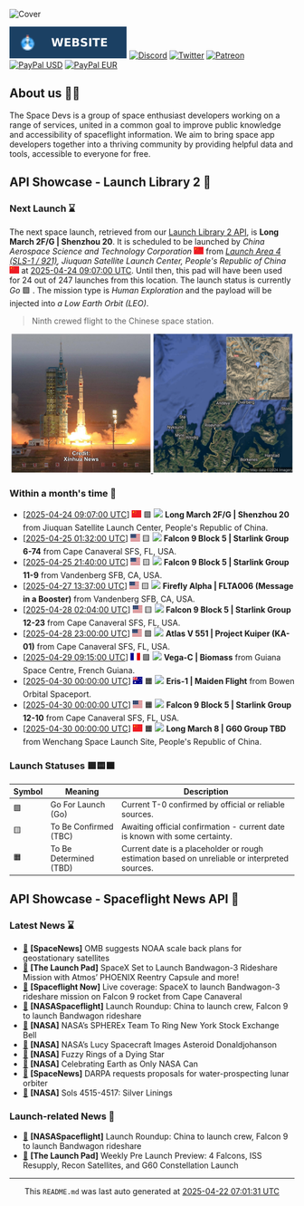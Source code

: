 ![Cover](https://raw.githubusercontent.com/TheSpaceDevs/Tutorials/main/assets/tsd_cover.png)


[![Website](https://raw.githubusercontent.com/TheSpaceDevs/Tutorials/e36b2c250ce7fcd4a801c1ed6cb1f9f9d031696b/assets/badge_tsd_website.svg)](https://thespacedevs.com/)
[![Discord](https://img.shields.io/badge/Discord-%237289DA.svg?style=for-the-badge&logo=discord&logoColor=white)](https://discord.gg/p7ntkNA)
[![Twitter](https://img.shields.io/badge/Twitter-%231DA1F2.svg?style=for-the-badge&logo=Twitter&logoColor=white)](https://twitter.com/TheSpaceDevs)
[![Patreon](https://img.shields.io/badge/Patreon-F96854?style=for-the-badge&logo=patreon&logoColor=white)](https://www.patreon.com/TheSpaceDevs)
[![PayPal USD](https://img.shields.io/badge/PayPal-00457C?style=for-the-badge&logo=paypal&logoColor=white&label=USD)](https://www.paypal.com/donate/?hosted_button_id=UCPX4EL6E9JFA)
[![PayPal EUR](https://img.shields.io/badge/PayPal-00457C?style=for-the-badge&logo=paypal&logoColor=white&label=EUR)](https://www.paypal.com/donate/?hosted_button_id=5S7MGGWJJBHL6)

## About us 🧑‍🚀
The Space Devs is a group of space enthusiast developers working on a range of
services, united in a common goal to improve public knowledge and accessibility
of spaceflight information. We aim to bring space app developers together into a
thriving community by providing helpful data and tools, accessible to everyone
for free.

## API Showcase - Launch Library 2 🚀

### Next Launch ⌛
The next space launch, retrieved from our
<a href="https://thespacedevs.com/llapi">Launch Library 2 API</a>, is
**Long March 2F/G | Shenzhou 20**. It is scheduled to be launched by *China Aerospace Science and Technology Corporation*
<img width="17" src="https://raw.githubusercontent.com/lipis/flag-icons/main/flags/4x3/cn.svg" />
from *<a href="https://en.wikipedia.org/wiki/Jiuquan_Launch_Area_4">Launch Area 4 (SLS-1 / 921)</a>, Jiuquan Satellite Launch Center, People's Republic of China*
<img width="17" src="https://raw.githubusercontent.com/lipis/flag-icons/main/flags/4x3/cn.svg" />
at <a href="https://www.timeanddate.com/worldclock/fixedtime.html?iso=20250424T090700">2025-04-24 09:07:00 UTC</a>.  Until
then, this pad will have been used for 24
out of 247 launches from this location. The launch status is currently
*Go* 🟩 . The mission type is
*Human Exploration* and the payload will be injected
into *a Low Earth Orbit
(LEO)*.
<br>
<blockquote>
  Ninth crewed flight to the Chinese space station.
</blockquote>

<p float="left" align="center">
  <a href="https://en.wikipedia.org/wiki/Long_March_2F/G" >
    <img alt="launch-image" width="49%" src="profile/cache/launch_image.png" />
  </a>
  <a href="https://www.google.com/maps?q=40.957893,100.290944" >
    <img alt="pad-location" width="49%" src="profile/cache/new_pad_image.png"  />
  </a>
</p>

### Within a month's time 📅
- \[<a href="https://www.timeanddate.com/worldclock/fixedtime.html?iso=20250424T090700">2025-04-24 09:07:00 UTC</a>\]  <img width="17" src="https://raw.githubusercontent.com/lipis/flag-icons/main/flags/4x3/cn.svg" /> 🟩  <a href="https://www.google.com/calendar/render?action=TEMPLATE&text=Long March 2F/G | Shenzhou 20&location=Jiuquan Satellite Launch Center, People&#x27;s Republic of China&dates=20250424T090700Z%2F20250424T094700Z"><img border="0" width="15" src="https://upload.wikimedia.org/wikipedia/commons/a/a5/Google_Calendar_icon_%282020%29.svg"></a> **Long March 2F/G | Shenzhou 20** from Jiuquan Satellite Launch Center, People's Republic of China.
- \[<a href="https://www.timeanddate.com/worldclock/fixedtime.html?iso=20250425T013200">2025-04-25 01:32:00 UTC</a>\]  <img width="17" src="https://raw.githubusercontent.com/lipis/flag-icons/main/flags/4x3/us.svg" /> 🟨  <a href="https://www.google.com/calendar/render?action=TEMPLATE&text=Falcon 9 Block 5 | Starlink Group 6-74&location=Cape Canaveral SFS, FL, USA&dates=20250425T013200Z%2F20250425T063900Z"><img border="0" width="15" src="https://upload.wikimedia.org/wikipedia/commons/a/a5/Google_Calendar_icon_%282020%29.svg"></a> **Falcon 9 Block 5 | Starlink Group 6-74** from Cape Canaveral SFS, FL, USA.
- \[<a href="https://www.timeanddate.com/worldclock/fixedtime.html?iso=20250425T214000">2025-04-25 21:40:00 UTC</a>\]  <img width="17" src="https://raw.githubusercontent.com/lipis/flag-icons/main/flags/4x3/us.svg" /> 🟨  <a href="https://www.google.com/calendar/render?action=TEMPLATE&text=Falcon 9 Block 5 | Starlink Group 11-9&location=Vandenberg SFB, CA, USA&dates=20250425T214000Z%2F20250426T021100Z"><img border="0" width="15" src="https://upload.wikimedia.org/wikipedia/commons/a/a5/Google_Calendar_icon_%282020%29.svg"></a> **Falcon 9 Block 5 | Starlink Group 11-9** from Vandenberg SFB, CA, USA.
- \[<a href="https://www.timeanddate.com/worldclock/fixedtime.html?iso=20250427T133700">2025-04-27 13:37:00 UTC</a>\]  <img width="17" src="https://raw.githubusercontent.com/lipis/flag-icons/main/flags/4x3/us.svg" /> 🟨  <a href="https://www.google.com/calendar/render?action=TEMPLATE&text=Firefly Alpha | FLTA006 (Message in a Booster)&location=Vandenberg SFB, CA, USA&dates=20250427T133700Z%2F20250427T151700Z"><img border="0" width="15" src="https://upload.wikimedia.org/wikipedia/commons/a/a5/Google_Calendar_icon_%282020%29.svg"></a> **Firefly Alpha | FLTA006 (Message in a Booster)** from Vandenberg SFB, CA, USA.
- \[<a href="https://www.timeanddate.com/worldclock/fixedtime.html?iso=20250428T020400">2025-04-28 02:04:00 UTC</a>\]  <img width="17" src="https://raw.githubusercontent.com/lipis/flag-icons/main/flags/4x3/us.svg" /> 🟨  <a href="https://www.google.com/calendar/render?action=TEMPLATE&text=Falcon 9 Block 5 | Starlink Group 12-23&location=Cape Canaveral SFS, FL, USA&dates=20250428T020400Z%2F20250428T060400Z"><img border="0" width="15" src="https://upload.wikimedia.org/wikipedia/commons/a/a5/Google_Calendar_icon_%282020%29.svg"></a> **Falcon 9 Block 5 | Starlink Group 12-23** from Cape Canaveral SFS, FL, USA.
- \[<a href="https://www.timeanddate.com/worldclock/fixedtime.html?iso=20250428T230000">2025-04-28 23:00:00 UTC</a>\]  <img width="17" src="https://raw.githubusercontent.com/lipis/flag-icons/main/flags/4x3/us.svg" /> 🟩  <a href="https://www.google.com/calendar/render?action=TEMPLATE&text=Atlas V 551 | Project Kuiper (KA-01)&location=Cape Canaveral SFS, FL, USA&dates=20250428T230000Z%2F20250429T010000Z"><img border="0" width="15" src="https://upload.wikimedia.org/wikipedia/commons/a/a5/Google_Calendar_icon_%282020%29.svg"></a> **Atlas V 551 | Project Kuiper (KA-01)** from Cape Canaveral SFS, FL, USA.
- \[<a href="https://www.timeanddate.com/worldclock/fixedtime.html?iso=20250429T091500">2025-04-29 09:15:00 UTC</a>\]  <img width="17" src="https://raw.githubusercontent.com/lipis/flag-icons/main/flags/4x3/fr.svg" /> 🟩  <a href="https://www.google.com/calendar/render?action=TEMPLATE&text=Vega-C | Biomass&location=Guiana Space Centre, French Guiana&dates=20250429T091500Z%2F20250429T091500Z"><img border="0" width="15" src="https://upload.wikimedia.org/wikipedia/commons/a/a5/Google_Calendar_icon_%282020%29.svg"></a> **Vega-C | Biomass** from Guiana Space Centre, French Guiana.
- \[<a href="https://www.timeanddate.com/worldclock/fixedtime.html?iso=20250430T000000">2025-04-30 00:00:00 UTC</a>\]  <img width="17" src="https://raw.githubusercontent.com/lipis/flag-icons/main/flags/4x3/au.svg" /> 🟧  <a href="https://www.google.com/calendar/render?action=TEMPLATE&text=Eris-1 | Maiden Flight&location=Bowen Orbital Spaceport&dates=20250430T000000Z%2F20250430T000000Z"><img border="0" width="15" src="https://upload.wikimedia.org/wikipedia/commons/a/a5/Google_Calendar_icon_%282020%29.svg"></a> **Eris-1 | Maiden Flight** from Bowen Orbital Spaceport.
- \[<a href="https://www.timeanddate.com/worldclock/fixedtime.html?iso=20250430T000000">2025-04-30 00:00:00 UTC</a>\]  <img width="17" src="https://raw.githubusercontent.com/lipis/flag-icons/main/flags/4x3/us.svg" /> 🟧  <a href="https://www.google.com/calendar/render?action=TEMPLATE&text=Falcon 9 Block 5 | Starlink Group 12-10&location=Cape Canaveral SFS, FL, USA&dates=20250430T000000Z%2F20250430T000000Z"><img border="0" width="15" src="https://upload.wikimedia.org/wikipedia/commons/a/a5/Google_Calendar_icon_%282020%29.svg"></a> **Falcon 9 Block 5 | Starlink Group 12-10** from Cape Canaveral SFS, FL, USA.
- \[<a href="https://www.timeanddate.com/worldclock/fixedtime.html?iso=20250430T000000">2025-04-30 00:00:00 UTC</a>\]  <img width="17" src="https://raw.githubusercontent.com/lipis/flag-icons/main/flags/4x3/cn.svg" /> 🟧  <a href="https://www.google.com/calendar/render?action=TEMPLATE&text=Long March 8 | G60 Group TBD&location=Wenchang Space Launch Site, People&#x27;s Republic of China&dates=20250430T000000Z%2F20250430T000000Z"><img border="0" width="15" src="https://upload.wikimedia.org/wikipedia/commons/a/a5/Google_Calendar_icon_%282020%29.svg"></a> **Long March 8 | G60 Group TBD** from Wenchang Space Launch Site, People's Republic of China.


### Launch Statuses 🟩🟨🟧
<p align="center">
    <table class="tg">
    <thead>
      <tr>
        <th class="tg-0pky">Symbol</th>
        <th class="tg-0pky">Meaning</th>
        <th class="tg-0pky">Description</th>
      </tr>
    </thead>
    <tbody>
      <tr>
        <td class="tg-0pky">🟩</td>
        <td class="tg-0pky">Go For Launch (Go)</td>
        <td class="tg-0pky">Current T-0 confirmed by official or reliable sources.</td>
      </tr>
      <tr>
        <td class="tg-0pky">🟨</td>
        <td class="tg-0pky">To Be Confirmed (TBC)</td>
        <td class="tg-0pky">Awaiting official confirmation - current date is known with some certainty.</td>
      </tr>
      <tr>
        <td class="tg-0pky">🟧</td>
        <td class="tg-0pky">To Be Determined (TBD)</td>
        <td class="tg-0pky">Current date is a placeholder or rough estimation based on unreliable or interpreted sources.</td>
      </tr>
    </tbody>
    </table>
</p>

## API Showcase - Spaceflight News API 📰

### Latest News ⌛
- <a href="https://spacenews.com/omb-suggests-noaa-scale-back-plans-for-geostationary-satellites/" >🔗</a> **[SpaceNews]** OMB suggests NOAA scale back plans for geostationary satellites
- <a href="https://tlpnetwork.com/news/america/spacex-set-to-launch-bandwagon-3-rideshare-mission-with-atmos-phoenix-reentry-capsule-and-more" >🔗</a> **[The Launch Pad]** SpaceX Set to Launch Bandwagon-3 Rideshare Mission with Atmos’ PHOENIX Reentry Capsule and more!
- <a href="https://spaceflightnow.com/2025/04/21/live-coverage-spacex-to-launch-bandwagon-3-rideshare-mission-on-falcon-9-rocket-from-cape-canaveral/" >🔗</a> **[Spaceflight Now]** Live coverage: SpaceX to launch Bandwagon-3 rideshare mission on Falcon 9 rocket from Cape Canaveral
- <a href="https://www.nasaspaceflight.com/2025/04/launch-roundup-042125/" >🔗</a> **[NASASpaceflight]** Launch Roundup: China to launch crew, Falcon 9 to launch Bandwagon rideshare
- <a href="https://www.nasa.gov/news-release/nasas-spherex-team-to-ring-new-york-stock-exchange-bell/" >🔗</a> **[NASA]** NASA’s SPHEREx Team To Ring New York Stock Exchange Bell
- <a href="https://science.nasa.gov/image-article/nasas-lucy-spacecraft-images-asteroid-donaldjohanson/" >🔗</a> **[NASA]** NASA’s Lucy Spacecraft Images Asteroid Donaldjohanson
- <a href="https://www.nasa.gov/image-article/fuzzy-rings-of-a-dying-star/" >🔗</a> **[NASA]** Fuzzy Rings of a Dying Star
- <a href="https://www.nasa.gov/earth/earth-day/celebrating-earth-as-only-nasa-can/" >🔗</a> **[NASA]** Celebrating Earth as Only NASA Can
- <a href="https://spacenews.com/darpa-requests-proposals-for-water-prospecting-lunar-orbiter/" >🔗</a> **[SpaceNews]** DARPA requests proposals for water-prospecting lunar orbiter
- <a href="https://science.nasa.gov/blog/sols-4515-4517-silver-linings/" >🔗</a> **[NASA]** Sols 4515-4517: Silver Linings


### Launch-related News 🚀

- <a href="https://www.nasaspaceflight.com/2025/04/launch-roundup-042125/" >🔗</a> **[NASASpaceflight]** Launch Roundup: China to launch crew, Falcon 9 to launch Bandwagon rideshare
- <a href="https://tlpnetwork.com/news/america/weekly-pre-launch-preview-4-falcons-iss-resupply-recon-satellites-and-g60-constellation-launch" >🔗</a> **[The Launch Pad]** Weekly Pre Launch Preview: 4 Falcons, ISS Resupply, Recon Satellites, and G60 Constellation Launch


<hr>
  <div align="center">
  This <code>README.md</code> was last auto generated at <a href="https://www.timeanddate.com/worldclock/fixedtime.html?iso=20250422T070131">2025-04-22 07:01:31 UTC</a>
  <br>
  <!-- <a href="https://medium.com/@g.h.garrett" target="_blank">Learn to add space launches to your profile here!</a> -->
</div>